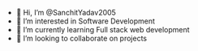 - 👋 Hi, I’m @SanchitYadav2005
- 👀 I’m interested in Software Development
- 🌱 I’m currently learning Full stack web development
- 💞️ I’m looking to collaborate on projects


<!---
SanchitYadav2005/SanchitYadav2005 is a ✨ special ✨ repository because its `README.md` (this file) appears on your GitHub profile.
You can click the Preview link to take a look at your changes.
--->
